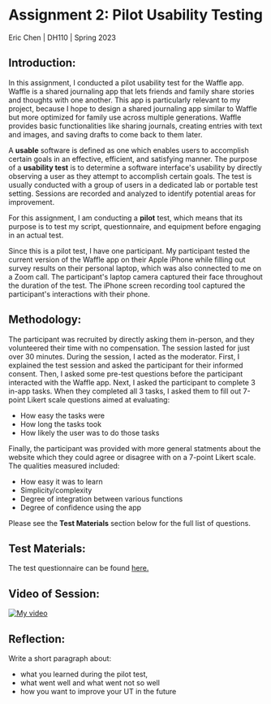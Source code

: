 # **Assignment 2: Pilot Usability Testing**
Eric Chen | DH110 | Spring 2023

## **Introduction:**
In this assignment, I conducted a pilot usability test for the Waffle app. Waffle is a shared journaling app that lets friends and family share stories and thoughts with one another. This app is particularly relevant to my project, because I hope to design a shared journaling app similar to Waffle but more optimized for family use across multiple generations. Waffle provides basic functionalities like sharing journals, creating entries with text and images, and saving drafts to come back to them later.  

A **usable** software is defined as one which enables users to accomplish certain goals in an effective, efficient, and satisfying manner. The purpose of a **usability test** is to determine a software interface's usability by directly observing a user as they attempt to accomplish certain goals. The test is usually conducted with a group of users in a dedicated lab or portable test setting. Sessions are recorded and analyzed to identify potential areas for improvement.  

For this assignment, I am conducting a **pilot** test, which means that its purpose is to test my script, questionnaire, and equipment before engaging in an actual test.  

Since this is a pilot test, I have one participant. My participant tested the current version of the Waffle app on their Apple iPhone while filling out survey results on their personal laptop, which was also connected to me on a Zoom call. The participant's laptop camera captured their face throughout the duration of the test. The iPhone screen recording tool captured the participant's interactions with their phone.

## **Methodology:**
The participant was recruited by directly asking them in-person, and they volunteered their time with no compensation. The session lasted for just over 30 minutes. During the session, I acted as the moderator. First, I explained the test session and asked the participant for their informed consent. Then, I asked some pre-test questions before the participant interacted with the Waffle app. Next, I asked the participant to complete 3 in-app tasks. When they completed all 3 tasks, I asked them to fill out 7-point Likert scale questions aimed at evaluating:
- How easy the tasks were
- How long the tasks took
- How likely the user was to do those tasks  

Finally, the participant was provided with more general statments about the website which they could agree or disagree with on a 7-point Likert scale. The qualities measured included:
- How easy it was to learn
- Simplicity/complexity
- Degree of integration between various functions
- Degree of confidence using the app  

Please see the **Test Materials** section below for the full list of questions.

## **Test Materials:**
The test questionnaire can be found [here.](https://forms.gle/hW4whp9HpB8r29i7A)

## **Video of Session:**
[![My video](http://img.youtube.com/vi/p_ZU-9lD03c/0.jpg)](https://www.youtube.com/watch?v=p_ZU-9lD03c "My video")

## **Reflection:**
Write a short paragraph about:
- what you learned during the pilot test, 
- what went well and what went not so well 
- how you want to improve your UT in the future
